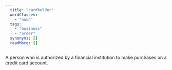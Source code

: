 ```yaml
---
  title: "cardholder"
  wordClasses: 
    - "noun"
  tags: 
    - "business"
    - "order"
  synonyms: []
  readMore: []
---
```

A person who is authorized by a financial institution to make purchases on a credit card account.

